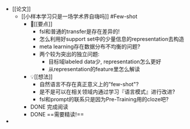 - [[论文]]
	- [[小样本学习只是一场学术界自嗨吗]] #Few-shot
		- 📌[[要点]]
			- fsl和普通的transfer是存在差异的!
			- 怎么利用好support set中的少量信息的representation去构造
			- meta learning存在数据分布不均衡的问题?
			- 两个较为突出的独立问题:
				- 目标域labeled data少, representation怎么更好
				- 从representation的feature里怎么解读
		- 💡[[想法]]
			- 自然语言不存在真正意义上的"few-shot"?
			- 是不是可以在相关领域内通过学习『语言模式』进行改进?
			- fsl和prompt的联系只是因为Pre-Training用的cloze吧?
		- DONE 完成阅读
		- DONE ==需要精读!==
-